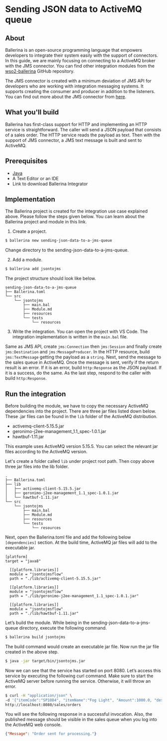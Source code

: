 # Sending JSON data to ActiveMQ queue

## About 
Ballerina is an open-source programming language that empowers developers to integrate their system easily with the support of connectors. In this guide, we are mainly focusing on connecting to a ActiveMQ broker with the JMS connector. You can find other integration modules from the [wso2-ballerina](https://github.com/wso2-ballerina) GitHub repository.

The JMS connector is created with a minimum deviation of JMS API for developers who are working with integration messaging systems. It supports creating the consumer and producer in addition to the listeners. You can find out more about the JMS connector from [here](https://github.com/wso2-ballerina/module-jms).

## What you'll build
Ballerina has first-class support for HTTP and implementing an HTTP service is straightforward. The caller will send a JSON payload that consists of a sales order. The HTTP service reads the payload as text. Then with the support of JMS connector, a JMS text message is built and sent to ActiveMQ.

## Prerequisites
- [Java](https://www.oracle.com/technetwork/java/index.html)
- A Text Editor or an IDE
- Link to download Ballerina Integrator

## Implementation
The Ballerina project is created for the integration use case explained above. Please follow the steps given below. You can learn about the Ballerina project and module in this link.

1. Create a project.
```bash
$ ballerina new sending-json-data-to-a-jms-queue
```
Change directory to the sending-json-data-to-a-jms-queue.

2. Add a module.
```bash
$ ballerina add jsontojms
```

The project structure should look like below.
```shell
sending-json-data-to-a-jms-queue
├── Ballerina.toml
└── src
    └── jsontojms
        ├── main.bal
        ├── Module.md
        ├── resources
        └── tests
            └── resources
```

3. Write the integration.
You can open the project with VS Code. The integration implementation is written in the `main.bal` file. 

<!-- INCLUDE_CODE: src/jsontojms/main.bal -->

Same as JMS API, create `jms:Connection` then `jms:Session` and finally create `jms:Destination` and `jms:MessageProducer`. In the HTTP resource, build `jms:TextMessage` getting the payload as a `string`. Next, send the message to the sales queue in ActiveMQ. Once the message is sent, verify if the return result is an error. If it is an error, build `http:Response` as the JSON payload. If it is a success, do the same. As the last step, respond to the caller with build `http:Response`.

## Run the integration
Before building the module, we have to copy the necessary ActiveMQ dependencies into the project. There are three jar files listed down below. These .jar files can be found in the `lib` folder of the ActiveMQ distribution.

* activemq-client-5.15.5.jar
* geronimo-j2ee-management_1.1_spec-1.0.1.jar
* hawtbuf-1.11.jar

This example uses ActiveMQ version 5.15.5. You can select the relevant jar files according to the ActiveMQ version.

Let's create a folder called `lib` under project root path. Then copy above three jar files into the lib folder.

```shell
.
├── Ballerina.toml
├── lib
│   ├── activemq-client-5.15.5.jar
│   ├── geronimo-j2ee-management_1.1_spec-1.0.1.jar
│   └── hawtbuf-1.11.jar
└── src
    └── jsontojms
        ├── main.bal
        ├── Module.md
        ├── resources
        └── tests
            └── resources
```

Next, open the Ballerina.toml file and add the following below `[dependencies]` section. At the build time, ActiveMQ jar files will add to the executable jar.

```
[platform]
target = "java8"

  [[platform.libraries]]
  module = "jsontojmsflow"
  path = "./lib/activemq-client-5.15.5.jar"

  [[platform.libraries]]
  module = "jsontojmsflow"
  path = "./lib/geronimo-j2ee-management_1.1_spec-1.0.1.jar"

  [[platform.libraries]]
  module = "jsontojmsflow"
  path = "./lib/hawtbuf-1.11.jar"
```

Let’s build the module. While being in the sending-json-data-to-a-jms-queue directory, execute the following command.

```bash
$ ballerina build jsontojms
```

The build command would create an executable jar file. Now run the jar file created in the above step.

```bash
$ java -jar target/bin/jsontojms.jar
```

Now we can see that the service has started on port 8080. Let’s access this service by executing the following curl command. Make sure to start the ActiveMQ server before running the service. Otherwise, it will throw an error.

```bash
$ curl -H "application/json" \ 
-d '{"itemCode":"SP1084", "itemName":"Fog Light", "Amount":1000.0, "description":"Car Fog Light", "qty":1, "warehouse":"Colombo"}'.json \ 
http://localhost:8080/sales/orders
```

You will see the following response in a successful invocation. Also, the published message should be visible in the sales queue when you log into the ActiveMQ web console.  

```json
{"Message": "Order sent for processing."}
```
